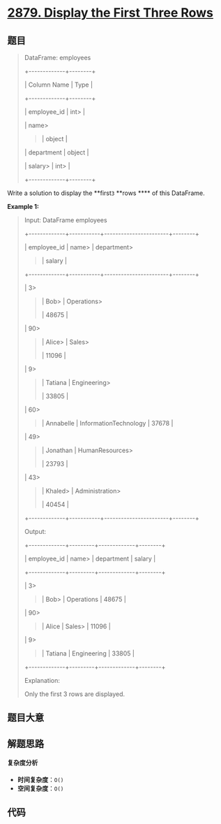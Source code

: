 # [2879. Display the First Three Rows](https://leetcode.com/problems/display-the-first-three-rows/)

## 题目

> DataFrame: employees
>
> +-------------+--------+
>
> | Column Name | Type |
>
> +-------------+--------+
>
> | employee_id | int>
> |
>
> | name>
>
> > | object |
>
> | department | object |
>
> | salary>
> | int>
> |
>
> +-------------+--------+

Write a solution to display the **first`3` **rows \*\*\*\* of this DataFrame.

**Example 1:**

> Input: DataFrame employees
>
> +-------------+-----------+-----------------------+--------+
>
> | employee_id | name>
> | department>
>
> > | salary |
>
> +-------------+-----------+-----------------------+--------+
>
> | 3>
>
> > | Bob>
> > | Operations>
> >
> > | 48675 |
>
> | 90>
>
> > | Alice>
> > | Sales>
> >
> > | 11096 |
>
> | 9>
>
> > | Tatiana | Engineering>
> >
> > | 33805 |
>
> | 60>
>
> > | Annabelle | InformationTechnology | 37678 |
>
> | 49>
>
> > | Jonathan | HumanResources>
> >
> > | 23793 |
>
> | 43>
>
> > | Khaled>
> > | Administration>
> >
> > | 40454 |
>
> +-------------+-----------+-----------------------+--------+
>
> Output:
>
> +-------------+---------+-------------+--------+
>
> | employee_id | name>
> | department | salary |
>
> +-------------+---------+-------------+--------+
>
> | 3>
>
> > | Bob>
> > | Operations | 48675 |
>
> | 90>
>
> > | Alice | Sales>
> > | 11096 |
>
> | 9>
>
> > | Tatiana | Engineering | 33805 |
>
> +-------------+---------+-------------+--------+
>
> Explanation:
>
> Only the first 3 rows are displayed.

## 题目大意

## 解题思路

#### 复杂度分析

- **时间复杂度**：`O()`
- **空间复杂度**：`O()`

## 代码

```javascript

```
